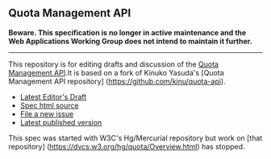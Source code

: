 Quota Management API
--------------------

__Beware. This specification is no longer in active maintenance and the Web Applications Working Group does not intend to maintain it further.__

---

This repository is for editing drafts and discussion of the
[Quota Management API](https://w3c.github.io/quota-api/).It is based on a fork of Kinuko Yasuda's [Quota Management API repository] (https://github.com/kinu/quota-api).

* [Latest Editor's Draft](https://w3c.github.io/quota-api/)
* [Spec html source](https://github.com/w3c/quota-api/blob/master/index.html)
* [File a new issue](https://github.com/w3c/quota-api/issues/new)
* [Latest published version](http://www.w3.org/TR/quota-api/)

This spec was started with W3C's Hg/Mercurial repository but work on [that repository] (https://dvcs.w3.org/hg/quota/Overview.html) has stopped.
